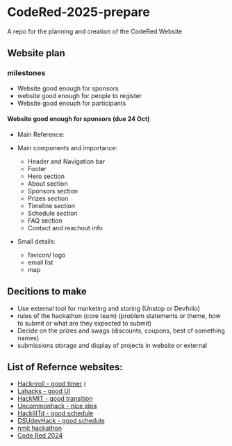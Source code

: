 # CodeRed-2025-prepare
A repo for the planning and creation of the CodeRed Website

## Website plan

### milestones
- Website good enough for sponsors
- website good enough for people to register
- Website good enouph for participants

#### Website good enough for sponsors (due 24 Oct)

- Main Reference:
- Main components and importance:
  - Header and Navigation bar
  - Footer
  - Hero section
  - About section
  - Sponsors section
  - Prizes section
  - Timeline section
  - Schedule section
  - FAQ section
  - Contact and reachout info
 
- Small details:
  - favicon/ logo
  - email list
  - map

## Decitions to make
- Use external tool for marketing and storing (Unstop or Devfolio)
- rules of the hackathon (core team) (problem statements or theme, how to submit or what are they expected to submit)
- Decide on the prizes and swags (discounts, coupons, best of something names)
- submissions storage and display of projects in website or external

## List of Refernce websites:
- [Hacknroll - good timer](https://hacknroll.nushackers.org/) (
- [Lahacks - good UI](https://lahacks.com/)
- [HackMIT - good transition](https://hackmit.org/)
- [Uncommonhack - nice idea](https://hacks2024.uncommonhacks.com/mobile.html)
- [HackIIITd - good schedule](https://hack-iiitd.github.io/)
- [DSUdevHack - good schedule](https://dsudevhack.tech/)
- [nmit hackathon](https://i-solve-final.vercel.app/)
- [Code Red 2024](https://ecell-bmsit.github.io/codered/)
